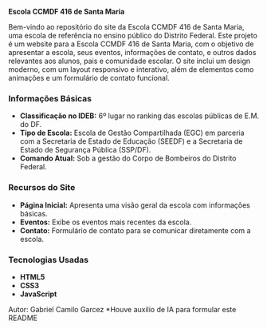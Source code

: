 **Escola CCMDF 416 de Santa Maria**

Bem-vindo ao repositório do site da Escola CCMDF 416 de Santa Maria, uma escola de referência no ensino público do Distrito Federal. Este projeto é um website para a Escola CCMDF 416 de Santa Maria, com o objetivo de apresentar a escola, seus eventos, informações de contato, e outros dados relevantes aos alunos, pais e comunidade escolar. O site inclui um design moderno, com um layout responsivo e interativo, além de elementos como animações e um formulário de contato funcional.

### Informações Básicas
- **Classificação no IDEB:** 6º lugar no ranking das escolas públicas de E.M. do DF.
- **Tipo de Escola:** Escola de Gestão Compartilhada (EGC) em parceria com a Secretaria de Estado de Educação (SEEDF) e a Secretaria de Estado de Segurança Pública (SSP/DF).
- **Comando Atual:** Sob a gestão do Corpo de Bombeiros do Distrito Federal.

### Recursos do Site
- **Página Inicial:** Apresenta uma visão geral da escola com informações básicas.
- **Eventos:** Exibe os eventos mais recentes da escola.
- **Contato:** Formulário de contato para se comunicar diretamente com a escola.

### Tecnologias Usadas
- **HTML5**
- **CSS3**
- **JavaScript**

Autor: Gabriel Camilo Garcez 
*Houve auxilio de IA para formular este README
